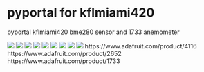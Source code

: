 # pyportal for kflmiami420
pyportal kflmiami420
bme280 sensor and 1733 anemometer

<img src="https://cdn-shop.adafruit.com/970x728/4116-18.jpg">
<img src="https://cdn-shop.adafruit.com/970x728/4116-14.jpg">
<img src="https://cdn-shop.adafruit.com/970x728/4116-13.jpg">
<img src="https://cdn-shop.adafruit.com/970x728/4116-17.jpg">
<img src="https://cdn-shop.adafruit.com/970x728/4116-16.jpg">
<img src="https://cdn-shop.adafruit.com/970x728/4116-15.jpg">
<img src="https://cdn-shop.adafruit.com/970x728/4116-16.jpg">
<img src="https://cdn-shop.adafruit.com/970x728/1733-00.jpg">
<img src="https://cdn-shop.adafruit.com/970x728/2652-00.jpg">
https://www.adafruit.com/product/4116
https://www.adafruit.com/product/2652
https://www.adafruit.com/product/1733
